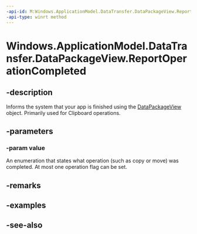 ```yaml
---
-api-id: M:Windows.ApplicationModel.DataTransfer.DataPackageView.ReportOperationCompleted(Windows.ApplicationModel.DataTransfer.DataPackageOperation)
-api-type: winrt method
---
```


<!-- Method syntax
public void ReportOperationCompleted(Windows.ApplicationModel.DataTransfer.DataPackageOperation value)
-->

# Windows.ApplicationModel.DataTransfer.DataPackageView.ReportOperationCompleted

## -description
Informs the system that your app is finished using the [DataPackageView](datapackageview.md) object. Primarily used for Clipboard operations.

## -parameters
### -param value
An enumeration that states what operation (such as copy or move) was completed. At most one operation flag can be set.

## -remarks

## -examples

## -see-also
